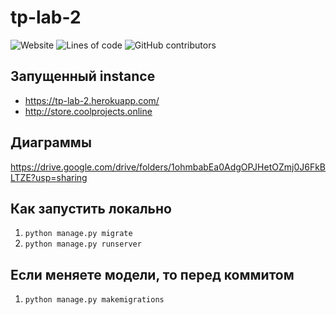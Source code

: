 # tp-lab-2

<p>
  <img alt="Website" src="https://img.shields.io/website?url=https%3A%2F%2Ftp-lab-2.herokuapp.com%2F">
  <img alt="Lines of code" src="https://img.shields.io/tokei/lines/github/pischule/tp-lab-2">
  <img alt="GitHub contributors" src="https://img.shields.io/github/contributors/pischule/tp-lab-2">
</p>

## Запущенный instance

- https://tp-lab-2.herokuapp.com/
- http://store.coolprojects.online

## Диаграммы

https://drive.google.com/drive/folders/1ohmbabEa0AdgOPJHetOZmj0J6FkBLTZE?usp=sharing


## Как запустить локально

1. `python manage.py migrate`
2. `python manage.py runserver`

## Если меняете модели, то перед коммитом

1. `python manage.py makemigrations`
